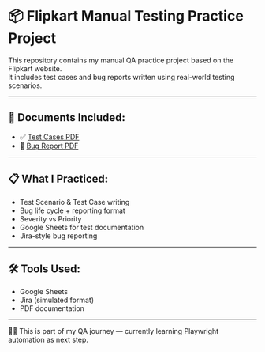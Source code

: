 # 📦 Flipkart Manual Testing Practice Project

This repository contains my manual QA practice project based on the Flipkart website.  
It includes test cases and bug reports written using real-world testing scenarios.

---

## 📄 Documents Included:

- ✅ [Test Cases PDF](./Flipkart_Test_Cases.pdf)
- 🐞 [Bug Report PDF](./Flipkart_Bug_Report.pdf)

---

## 📋 What I Practiced:
- Test Scenario & Test Case writing
- Bug life cycle + reporting format
- Severity vs Priority
- Google Sheets for test documentation
- Jira-style bug reporting

---

## 🛠 Tools Used:
- Google Sheets
- Jira (simulated format)
- PDF documentation

---

👨‍💻 This is part of my QA journey — currently learning Playwright automation as next step.

